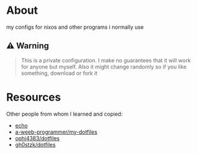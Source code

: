 # About

my configs for nixos and other programs i normally use 

## ⚠ Warning

> This is a private configuration. I make no guarantees that it will work for anyone but myself. Also it might change randomly so if you like something, download or fork it

# Resources

Other people from whom I learned and copied:

- [echo](https://github.com/exhq)
- [ a-weeb-programmer/my-dotfiles](https://github.com/a-weeb-programmer/my-dotfiles)
- [ophi4383/dotfiles](https://github.com/ophi4383/dotfiles)
- [gh0stzk/dotfiles](https://github.com/gh0stzk/dotfiles)
